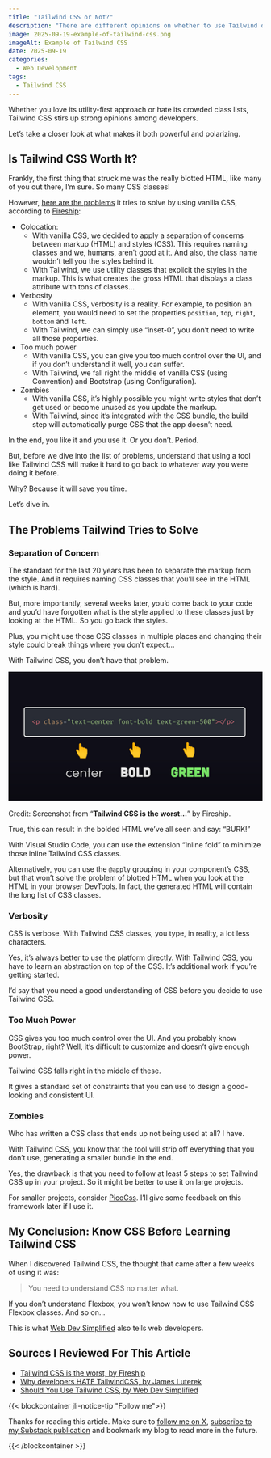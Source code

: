 ```yaml
---
title: "Tailwind CSS or Not?"
description: "There are different opinions on whether to use Tailwind or not."
image: 2025-09-19-example-of-tailwind-css.png
imageAlt: Example of Tailwind CSS
date: 2025-09-19
categories:
  - Web Development
tags:
  - Tailwind CSS
---
```


Whether you love its utility-first approach or hate its crowded class lists, Tailwind CSS stirs up strong opinions among developers.

Let’s take a closer look at what makes it both powerful and polarizing.

## Is Tailwind CSS Worth It?

Frankly, the first thing that struck me was the really blotted HTML, like many of you out there, I’m sure. So many CSS classes!

However, [here are the problems](https://www.youtube.com/watch?v=lHZwlzOUOZ4) it tries to solve by using vanilla CSS, according to [Fireship](https://www.youtube.com/@Fireship):

- Colocation:
  - With vanilla CSS, we decided to apply a separation of concerns between markup (HTML) and styles (CSS). This requires naming classes and we, humans, aren’t good at it. And also, the class name wouldn’t tell you the styles behind it.
  - With Tailwind, we use utility classes that explicit the styles in the markup. This is what creates the gross HTML that displays a class attribute with tons of classes…
- Verbosity
  - With vanilla CSS, verbosity is a reality. For example, to position an element, you would need to set the properties `position`, `top`, `right`, `bottom` and `left`.
  - With Tailwind, we can simply use “inset-0”, you don’t need to write all those properties.
- Too much power
  - With vanilla CSS, you can give you too much control over the UI, and if you don’t understand it well, you can suffer.
  - With Tailwind, we fall right the middle of vanilla CSS (using Convention) and Bootstrap (using Configuration).
- Zombies
  - With vanilla CSS, it’s highly possible you might write styles that don’t get used or become unused as you update the markup.
  - With Tailwind, since it’s integrated with the CSS bundle, the build step will automatically purge CSS that the app doesn’t need.

In the end, you like it and you use it. Or you don’t. Period.

But, before we dive into the list of problems, understand that using a tool like Tailwind CSS will make it hard to go back to whatever way you were doing it before.

Why? Because it will save you time.

Let’s dive in.

## The Problems Tailwind Tries to Solve

### Separation of Concern

The standard for the last 20 years has been to separate the markup from the style. And it requires naming CSS classes that you’ll see in the HTML (which is hard).

But, more importantly, several weeks later, you’d come back to your code and you’d have forgotten what is the style applied to these classes just by looking at the HTML. So you go back the styles.

Plus, you might use those CSS classes in multiple places and changing their style could break things where you don’t expect…

With Tailwind CSS, you don’t have that problem.

![Screenshot from “**Tailwind CSS is the worst…**” by Fireship.](2025-09-19-example-of-tailwind-css.png)

Credit: Screenshot from “**Tailwind CSS is the worst…**” by Fireship.

True, this can result in the bolded HTML we’ve all seen and say: “BURK!”

With Visual Studio Code, you can use the extension “Inline fold” to minimize those inline Tailwind CSS classes.

Alternatively, you can use the `@apply` grouping in your component’s CSS, but that won’t solve the problem of blotted HTML when you look at the HTML in your browser DevTools. In fact, the generated HTML will contain the long list of CSS classes.

### Verbosity

CSS is verbose. With Tailwind CSS classes, you type, in reality, a lot less characters.

Yes, it’s always better to use the platform directly. With Tailwind CSS, you have to learn an abstraction on top of the CSS. It’s additional work if you’re getting started.

I’d say that you need a good understanding of CSS before you decide to use Tailwind CSS.

### Too Much Power

CSS gives you too much control over the UI. And you probably know BootStrap, right? Well, it’s difficult to customize and doesn’t give enough power.

Tailwind CSS falls right in the middle of these.

It gives a standard set of constraints that you can use to design a good-looking and consistent UI.

### Zombies

Who has written a CSS class that ends up not being used at all? I have.

With Tailwind CSS, you know that the tool will strip off everything that you don’t use, generating a smaller bundle in the end.

Yes, the drawback is that you need to follow at least 5 steps to set Tailwind CSS up in your project. So it might be better to use it on large projects.

For smaller projects, consider [PicoCss](https://picocss.com/). I’ll give some feedback on this framework later if I use it.

## My Conclusion: Know CSS Before Learning Tailwind CSS

When I discovered Tailwind CSS, the thought that came after a few weeks of using it was:

> You need to understand CSS no matter what.

If you don’t understand Flexbox, you won’t know how to use Tailwind CSS Flexbox classes. And so on…

This is what [Web Dev Simplified](https://www.youtube.com/@WebDevSimplified) also tells web developers.

## Sources I Reviewed For This Article

- [Tailwind CSS is the worst, by Fireship](https://www.youtube.com/watch?v=lHZwlzOUOZ4)
- [Why developers HATE TailwindCSS, by James Luterek](https://www.youtube.com/watch?v=mznsLAWVnOI)
- [Should You Use Tailwind CSS, by Web Dev Simplified](https://www.youtube.com/watch?v=hdGsFpZ0J2E)

{{< blockcontainer jli-notice-tip "Follow me">}}

Thanks for reading this article. Make sure to [follow me on X](https://x.com/LitzlerJeremie), [subscribe to my Substack publication](https://iamjeremie.substack.com/) and bookmark my blog to read more in the future.

{{< /blockcontainer >}}
